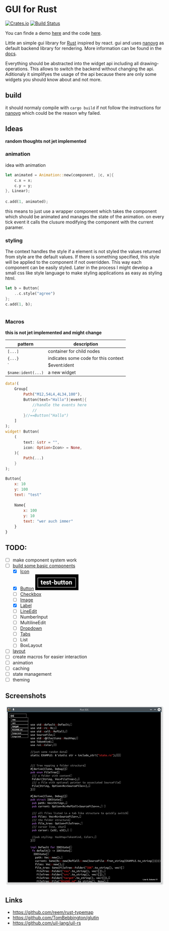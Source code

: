 # GUI for Rust 

[![Crates.io](https://img.shields.io/crates/v/rui.svg?style=flat-square)](https://crates.io/crates/rui)
[![Build Status](https://travis-ci.org/enex/rust_gui.svg?branch=master)](https://travis-ci.org/enex/rust_gui)

You can finde a demo [here](https://youtu.be/G67LNLbnivw) and the code [here](./examples/todo.rs).

Little an simple gui library for [Rust](http://www.rust-lang.org/) inspired by react.
gui and uses [nanovg](https://github.com/enex/nanovg-rs) as default backend library for rendering. More information can be found in the [docs](https://enex.github.io/rust_gui).

Everything should be abstracted into the widget api including all drawing-operations.
This allows to switch the backend without changing the api. Aditionaly it simplifyes
the usage of the api because there are only some widgets you should know about and
not more.

## build
it should normaly compile with `cargo build` if not follow the instructions for
[nanovg](https://github.com/enex/nanovg-rs) which could be the reason why failed.

## Ideas
**random thoughts not jet implemented**

### animation
idea with animation
```rust
let animated = Animation::new(component, |c, x|{
	c.x = x;
	c.y = y;
}, Linear);

c.add(1, animated);
```
this means to just use a wrapper component which takes the component which
should be animated and manages the state of the animation. on every tick
event it calls the clusure modifying the component with the current paramer.

### styling
The context handles the style if a element is not styled the values returned
from style are the default values. If there is something specified, this style
will be applied to the component if not overridden. This way each component
can be easily styled. Later in the process I might develop a small css like
style language to make styling applications as easy as styling html.

```rust
let b = Button{
	..c.style("agree")
};
c.add(1, b);
```

```qml

```

### Macros
**this is not jet implemented and might change**

| pattern               | description                          |
|-----------------------|--------------------------------------|
| `[...]`               | container for child nodes            |
| `{...}`               | indicates some code for this context |
| `|$event:ident|{...}` | some event handling code             |
| `$name:ident(...)`    | a new widget                         |

```rust
data!(
	Group[
		Path("M12,54L4,4L34,100"),
		Button(text="Hallo")|event|{
			//handle the events here
			//
		}//==Button("Hallo")
	]
);
widget! Button(
	(
		text: &str = "",
		icon: Option<Icon> = None,
	){
		Path(...)
	}
);
```

```qml
Button{
	x: 10
	y: 100
	text: "test"

	Name{
		x: 100
		y: 10
		text: "wer auch immer"
	}
}
```

## TODO:
 - [ ] make component system work
 - [ ] [build some basic components](./src/components)
   - [x] [Icon](./src/components/icon.rs)
   - [x] [Button](./src/components/button.rs) ![all_widgets example](./button.png)
   - [ ] [Checkbox](./src/components/checkbox.rs)
   - [ ] [Image](./src/components/image.rs)
   - [x] [Label](./src/components/label.rs)
   - [ ] [LineEdit](./src/components/text_input.rs)
   - [ ] NumberInput
   - [ ] MultilineEdit
   - [ ] [Dropdown](./src/components/dropdown.rs)
   - [ ] [Tabs](./src/components/tabs.rs)
   - [ ] List
   - [ ] BoxLayout
 - [ ] [layout](./src/components/layout.rs)
 - [ ] create macros for easier interaction
 - [ ] animation
 - [ ] caching
 - [ ] state management
 - [ ] theming

## Screenshots

![rust ide](./IDE.png)

## Links
 - https://github.com/reem/rust-typemap
 - https://github.com/TomBebbington/glutin
 - https://github.com/uil-lang/uil-rs
